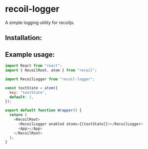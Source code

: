 # recoil-logger

A simple logging utility for recoiljs.

## Installation:


## Example usage:

```Javascript
import React from "react";
import { RecoilRoot, atom } from "recoil";

import RecoilLogger from "recoil-logger";

const textState = atom({
  key: "textState",
  default: 1,
});

export default function Wrapper() {
  return (
    <RecoilRoot>
      <RecoilLogger enabled atoms={[textState]}></RecoilLogger>
      <App></App>
    </RecoilRoot>
  );
}
```

